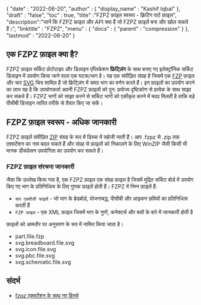 {
  "date" : "2022-06-20",
  "author" : {
    "display_name" : "Kashif Iqbal"
},
  "draft" : "false",
  "toc" : true,
  "title" :"FZPZ फ़ाइल स्वरूप - फ़्रिटिंग पार्ट फ़ाइल",
  "description":"जानें कि FZPZ फ़ाइल और API क्या हैं जो FZPZ फ़ाइलें बना और खोल सकते हैं।",
  "linktitle" : "FZPZ",
  "menu" : {
    "docs" : {
      "parent" : "compression"
}
},
  "lastmod" : "2022-06-20"
}

## एक FZPZ फ़ाइल क्या है?

FZPZ फ़ाइल सर्किट प्रोटोटाइप और डिज़ाइन एप्लिकेशन **फ्रिट्ज़िंग** के साथ बनाए गए इलेक्ट्रॉनिक सर्किट डिज़ाइन में उपयोग किया जाने वाला एक घटक/भाग है। यह एक संपीड़ित संग्रह है जिसमें एक [FZP](/hi/cad/fzp/) फ़ाइल और चार [SVG](/hi/page-description-language/svg/) चित्र शामिल हैं जो फ्रिट्ज़िंग में समग्र भाग का वर्णन करते हैं। इन फ़ाइलों का उपयोग करने का लाभ यह है कि उपयोगकर्ता अपनी FZPZ फ़ाइलों को पुन: प्रयोज्य दृष्टिकोण से प्रत्येक के साथ साझा कर सकते हैं। FZPZ भागों को साझा करने से सर्किट भागों को एकीकृत करने में मदद मिलती है ताकि बड़े पीसीबी डिजाइन त्वरित तरीके से तैयार किए जा सकें।

## FZPZ फ़ाइल स्वरूप - अधिक जानकारी

FZPZ फ़ाइलें संपीड़ित [ZIP](/hi/compression/zip/) संग्रह के रूप में डिस्क में सहेजी जाती हैं। आप .fzpz से .zip तक एक्सटेंशन का नाम बदल सकते हैं और संग्रह से फ़ाइलों को निकालने के लिए WinZIP जैसी किसी भी मानक डीकंप्रेसन उपयोगिता का उपयोग कर सकते हैं।

### FZPZ फ़ाइल संरचना जानकारी

जैसा कि उल्लेख किया गया है, एक FZPZ फ़ाइल एक संग्रह फ़ाइल है जिसमें मुद्रित सर्किट बोर्ड में उपयोग किए गए भाग के प्रतिनिधित्व के लिए गुणक फ़ाइलें होती हैं। FZPZ में निम्न फ़ाइलें हैं:

* `चार एसवीजी फाइलें` - जो भाग के ब्रेडबोर्ड, योजनाबद्ध, पीसीबी और आइकन छवियों का प्रतिनिधित्व करती हैं
* `FZP फ़ाइल` - एक XML फ़ाइल जिसमें भाग के गुणों, कनेक्टर्स और बसों के बारे में जानकारी होती है

फ़ाइलों को आमतौर पर अनुसरण के रूप में नामित किया जाता है।

* part.file.fzp
* svg.breadboard.file.svg
* svg.icon.file.svg
* svg.pbc.file.svg
* svg.schematic.file.svg

## संदर्भ ##

* [fzpz एक्सटेंशन के साथ नए हिस्से](https://forum.fritzing.org/t/new-parts-with-fzpz-extension/8007/2)

